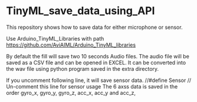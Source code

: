 # TinyML_save_data_using_API
This repository shows how to save data for either microphone or sensor.

Use Arduino_TinyML_Libraries with path https://github.com/AviAIML/Arduino_TinyML_libraries

By default the fill will save two 10 seconds Audio files. The audio file will be saved as a CSV file and can be opened in EXCEL.
It can be converted into the wav file using python program saved in the extra directory.

If you uncomment following line, it will save sensor data.
//#define Sensor                                              // Un-comment this line for sensor usage
The 6 axss data is saved in the order gyro_x, gyro_y, gyro_z, acc_x, acc_y and acc_z, 
